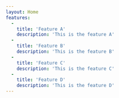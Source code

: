```yaml
---
layout: Home
features:
  -
    title: 'Feature A'
    description: 'This is the feature A'
  -
    title: 'Feature B'
    description: 'This is the feature B'
  -
    title: 'Feature C'
    description: 'This is the feature C'
  -
    title: 'Feature D'
    description: 'This is the feature D'
---
```

